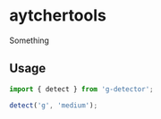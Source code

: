 # aytchertools

Something

## Usage

```js
import { detect } from 'g-detector';

detect('g', 'medium');
```
